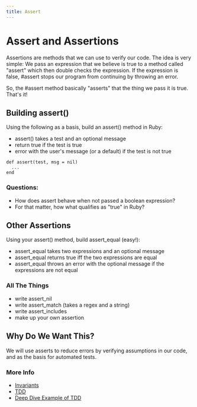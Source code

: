 ```yaml
---
title: Assert
---
```


# Assert and Assertions

Assertions are methods that we can use to verify our code. The idea
is very simple: We pass an expression that we believe is true to a
method called "assert" which then double checks the expression. If
the expression is false, #assert stops our program from continuing
by throwing an error.

So, the #assert method basically "asserts" that the thing we pass it
is true. That's it!

## Building assert()

Using the following as a basis, build an assert() method in Ruby:

- assert() takes a test and an optional message
- return true if the test is true
- error with the user's message (or a default) if the test is not true

```
def assert(test, msg = nil)
  ...
end
```

### Questions:

- How does assert behave when not passed a boolean expression?
- For that matter, how what qualifies as "true" in Ruby?

## Other Assertions

Using your assert() method, build assert_equal (easy!):

- assert_equal takes two expressions and an optional message
- assert_equal returns true iff the two expressions are equal
- assert_equal throws an error with the optional message if the expressions are not equal

### All The Things

- write assert_nil
- write assert_match (takes a regex and a string)
- write assert_includes
- make up your own assertion

## Why Do We Want This?

We will use asserts to reduce errors by verifying assumptions in our code, and as the basis
for automated tests.

### More Info

- [Invariants](http://en.wikipedia.org/wiki/Invariant_(computer_science))
- [TDD](http://en.wikipedia.org/wiki/Test-driven_development)
- [Deep Dive Example of TDD](http://www.rubyinside.com/screencast-coding-conways-game-of-life-in-ruby-the-tdd-way-with-rspec-5564.html)
